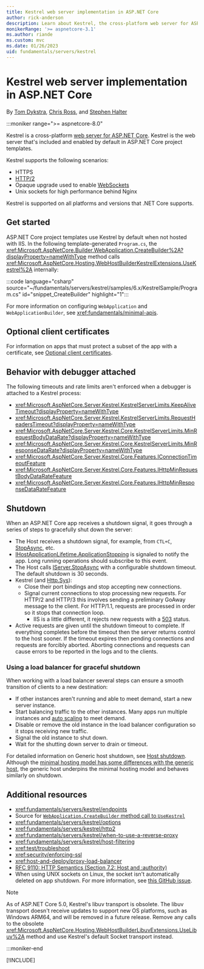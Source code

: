 ```yaml
---
title: Kestrel web server implementation in ASP.NET Core
author: rick-anderson
description: Learn about Kestrel, the cross-platform web server for ASP.NET Core.
monikerRange: '>= aspnetcore-3.1'
ms.author: riande
ms.custom: mvc
ms.date: 01/26/2023
uid: fundamentals/servers/kestrel
---
```

# Kestrel web server implementation in ASP.NET Core

By [Tom Dykstra](https://github.com/tdykstra), [Chris Ross](https://github.com/Tratcher), and [Stephen Halter](https://twitter.com/halter73)

:::moniker range=">= aspnetcore-8.0"

Kestrel is a cross-platform [web server for ASP.NET Core](xref:fundamentals/servers/index). Kestrel is the web server that's included and enabled by default in ASP.NET Core project templates.

Kestrel supports the following scenarios:

* HTTPS
* [HTTP/2](xref:fundamentals/servers/kestrel/http2)
* Opaque upgrade used to enable [WebSockets](xref:fundamentals/websockets)
* Unix sockets for high performance behind Nginx

Kestrel is supported on all platforms and versions that .NET Core supports.

## Get started

ASP.NET Core project templates use Kestrel by default when not hosted with IIS. In the following template-generated `Program.cs`, the <xref:Microsoft.AspNetCore.Builder.WebApplication.CreateBuilder%2A?displayProperty=nameWithType> method calls <xref:Microsoft.AspNetCore.Hosting.WebHostBuilderKestrelExtensions.UseKestrel%2A> internally:

:::code language="csharp" source="~/fundamentals/servers/kestrel/samples/6.x/KestrelSample/Program.cs" id="snippet_CreateBuilder" highlight="1":::

For more information on configuring `WebApplication` and `WebApplicationBuilder`, see <xref:fundamentals/minimal-apis>.

## Optional client certificates

For information on apps that must protect a subset of the app with a certificate, see [Optional client certificates](xref:security/authentication/certauth#optional-client-certificates).

## Behavior with debugger attached

The following timeouts and rate limits aren't enforced when a debugger is attached to a Kestrel process:

* <xref:Microsoft.AspNetCore.Server.Kestrel.KestrelServerLimits.KeepAliveTimeout?displayProperty=nameWithType>
* <xref:Microsoft.AspNetCore.Server.Kestrel.KestrelServerLimits.RequestHeadersTimeout?displayProperty=nameWithType>
* <xref:Microsoft.AspNetCore.Server.Kestrel.Core.KestrelServerLimits.MinRequestBodyDataRate?displayProperty=nameWithType>
* <xref:Microsoft.AspNetCore.Server.Kestrel.Core.KestrelServerLimits.MinResponseDataRate?displayProperty=nameWithType>
* <xref:Microsoft.AspNetCore.Server.Kestrel.Core.Features.IConnectionTimeoutFeature>
* <xref:Microsoft.AspNetCore.Server.Kestrel.Core.Features.IHttpMinRequestBodyDataRateFeature>
* <xref:Microsoft.AspNetCore.Server.Kestrel.Core.Features.IHttpMinResponseDataRateFeature>

## Shutdown

When an ASP.NET Core app receives a shutdown signal, it goes through a series of steps to gracefully shut down the server:

* The Host receives a shutdown signal, for example, from `CTL+C`, [StopAsync](/aspnet/core/fundamentals/host/hosted-services#stopasync), etc.
* [IHostApplicationLifetime.ApplicationStopping](xref:Microsoft.Extensions.Hosting.IHostApplicationLifetime.ApplicationStopping) is signaled to notify the app. Long running operations should subscribe to this event.
* The Host calls [IServer.StopAsync](xref:Microsoft.AspNetCore.Hosting.Server.IServer.StopAsync%2A) with a configurable shutdown timeout. The default shutdown is 30 seconds.
* Kestrel (and [Http.Sys](/aspnet/core/fundamentals/servers/#kestrel-vs-httpsys)):
  * Close their port bindings and stop accepting new connections.
  * Signal current connections to stop processing new requests. For HTTP/2 and HTTP/3 this involves sending a preliminary GoAway message to the client. For HTTP/1.1, requests are processed in order so it stops that connection loop.
    * IIS is a little different, it rejects new requests with a [503](https://developer.mozilla.org/docs/Web/HTTP/Status/503) status.
* Active requests are given until the shutdown timeout to complete. If everything completes before the timeout then the server returns control to the host sooner. If the timeout expires then pending connections and requests are forcibly aborted. Aborting connections and requests can cause errors to be reported in the logs and to the clients.

### Using a load balancer for graceful shutdown

When working with a load balancer several steps can ensure a smooth transition of clients to a new destination:

* If other instances aren't running and able to meet demand, start a new server instance.
* Start balancing traffic to the other instances. Many apps run multiple instances and [auto scaling](/azure/azure-monitor/autoscale/autoscale-get-started?toc=%2Fazure%2Fapp-service%2Ftoc.json) to meet demand.
* Disable or remove the old instance in the load balancer configuration so it stops receiving new traffic.
* Signal the old instance to shut down.
* Wait for the shutting down server to drain or timeout.
<!--
(need specific examples for different environments)
-->

For detailed information on Generic host shutdown, see [Host shutdown](/dotnet/core/extensions/generic-host#host-shutdown). Although the [minimal hosting model has some differences with the generic host](/aspnet/core/migration/50-to-60#faq), the generic host underpins the minimal hosting model and behaves similarly on shutdown.

## Additional resources

<a name="endpoint-configuration"></a>
* <xref:fundamentals/servers/kestrel/endpoints>
* Source for [`WebApplication.CreateBuilder` method call to `UseKestrel`](https://github.com/dotnet/aspnetcore/blob/v6.0.2/src/DefaultBuilder/src/WebHost.cs#L224)
<a name="kestrel-options"></a>
* <xref:fundamentals/servers/kestrel/options>
<a name="http2-support"></a>
* <xref:fundamentals/servers/kestrel/http2>
<a name="when-to-use-kestrel-with-a-reverse-proxy"></a>
* <xref:fundamentals/servers/kestrel/when-to-use-a-reverse-proxy>
<a name="host-filtering"></a>
* <xref:fundamentals/servers/kestrel/host-filtering>
* <xref:test/troubleshoot>
* <xref:security/enforcing-ssl>
* <xref:host-and-deploy/proxy-load-balancer>
* [RFC 9110: HTTP Semantics (Section 7.2: Host and :authority)](https://www.rfc-editor.org/rfc/rfc9110#field.host)
* When using UNIX sockets on Linux, the socket isn't automatically deleted on app shutdown. For more information, see [this GitHub issue](https://github.com/dotnet/aspnetcore/issues/14134).

> [!NOTE]
> As of ASP.NET Core 5.0, Kestrel's libuv transport is obsolete. The libuv transport doesn't receive updates to support new OS platforms, such as Windows ARM64, and will be removed in a future release. Remove any calls to the obsolete <xref:Microsoft.AspNetCore.Hosting.WebHostBuilderLibuvExtensions.UseLibuv%2A> method and use Kestrel's default Socket transport instead.

:::moniker-end

[!INCLUDE[](~/fundamentals/servers/kestrel/includes/kestrel6.md)]
